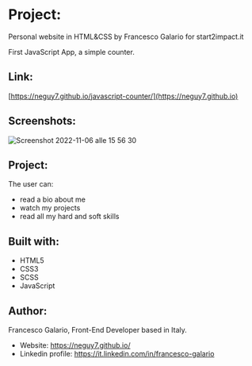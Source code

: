 # Project: 

Personal website in HTML&CSS by Francesco Galario for start2impact.it

First JavaScript App, a simple counter.

## Link: 

[https://neguy7.github.io/javascript-counter/](https://neguy7.github.io)

## Screenshots:

![Screenshot 2022-11-06 alle 15 56 30](https://user-images.githubusercontent.com/114348623/200178138-2252e768-354d-4372-aa86-c5d6f5cbf949.png)


## Project:
The user can:
- read a bio about me
- watch my projects
- read all my hard and soft skills

## Built with:
- HTML5
- CSS3
- SCSS
- JavaScript

## Author:
Francesco Galario, Front-End Developer based in Italy.
- Website: https://neguy7.github.io/
- Linkedin profile: https://it.linkedin.com/in/francesco-galario
